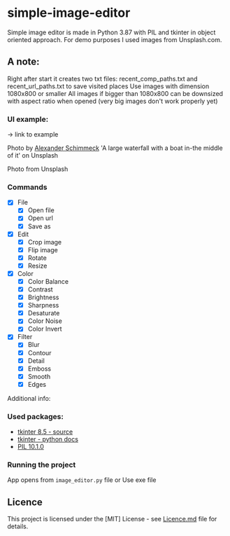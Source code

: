 # simple-image-editor
Simple image editor is made in Python 3.87 with PIL and tkinter in object oriented approach.
For demo purposes I used images from Unsplash.com. 

## A note:
Right after start it creates two txt files: recent_comp_paths.txt and recent_url_paths.txt to save visited places
Use images with dimension 1080x800 or smaller
All images if bigger than 1080x800 can be downsized with aspect ratio when opened (very big images don't work properly yet)

### UI example:
-> link to example

Photo by [Alexander Schimmeck]("https://unsplash.com/@alschim?utm_content=creditCopyText&utm_medium=referral&utm_source=unsplash") 'A large waterfall with a boat in-the middle of it' on Unsplash

  
Photo from Unsplash

### Commands
- [x] File
    - [x] Open file
    - [x] Open url
    - [x] Save as
- [x] Edit
    - [x] Crop image
    - [x] Flip image
    - [x] Rotate
    - [x] Resize
- [x] Color
    - [x] Color Balance
    - [x] Contrast
    - [x] Brightness
    - [x] Sharpness
    - [x] Desaturate
    - [x] Color Noise
    - [x] Color Invert
- [x] Filter
    - [x] Blur
    - [x] Contour
    - [x] Detail
    - [x] Emboss
    - [x] Smooth
    - [x] Edges

Additional info:

### Used packages:
- [tkinter 8.5 - source](https://www.tcl.tk/)
- [tkinter - python docs](https://docs.python.org/3/library/tkinter.html)
- [PIL 10.1.0](https://python-pillow.org/)

### Running the project
App opens from `image_editor.py` file
or
Use exe file


## Licence
This project is licensed under the [MIT] License - see [Licence.md](LICENSE) file for details.